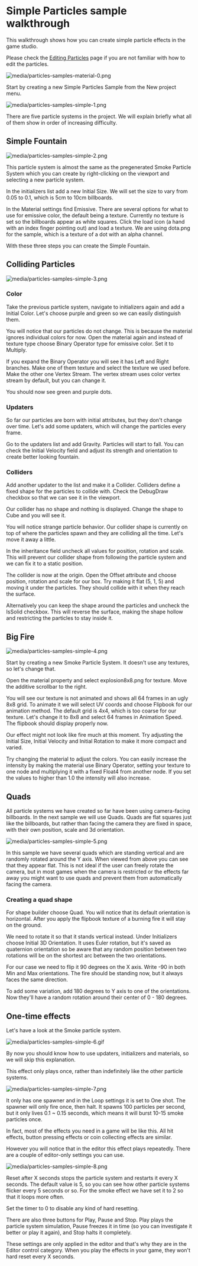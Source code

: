 # Simple Particles sample walkthrough

This walkthrough shows how you can create simple particle effects in the game studio.

Please check the [Editing Particles](../reference/particle-editor.md) page if you are not familiar with how to edit the particles.

![media/particles-samples-material-0.png](media/particles-samples-simple-0.png) 

Start by creating a new Simple Particles Sample from the New project menu.

![media/particles-samples-simple-1.png](media/particles-samples-simple-1.png) 

There are five particle systems in the project. We will explain briefly what all of them show in order of increasing difficulty.

## Simple Fountain

![media/particles-samples-simple-2.png](media/particles-samples-simple-2.png) 

This particle system is almost the same as the pregenerated Smoke Particle System which you can create by right-clicking on the viewport and selecting a new particle system.

In the initializers list add a new Initial Size. We will set the size to vary from 0.05 to 0.1, which is 5cm to 10cm billboards.

In the Material settings find Emissive. There are several options for what to use for emissive color, the default being a texture. Currently no texture is set so the billboards appear as white squares. Click the load icon (a hand with an index finger pointing out) and load a texture. We are using dota.png for the sample, which is a texture of a dot with an alpha channel.

With these three steps you can create the Simple Fountain.

## Colliding Particles

![media/particles-samples-simple-3.png](media/particles-samples-simple-3.png) 

### Color

Take the previous particle system, navigate to initializers again and add a Initial Color. Let's choose purple and green so we can easily distinguish them.

You will notice that our particles do not change. This is because the material ignores individual colors for now. Open the material again and instead of texture type choose Binary Operator type for emissive color. Set it to Multiply.

If you expand the Binary Operator you will see it has Left and Right branches. Make one of them texture and select the texture we used before. Make the other one Vertex Stream. The vertex stream uses color vertex stream by default, but you can change it.

You should now see green and purple dots.

### Updaters 

So far our particles are born with initial attributes, but they don't change over time. Let's add some updaters, which will change the particles every frame.

Go to the updaters list and add Gravity. Particles will start to fall. You can check the Initial Velocity field and adjust its strength and orientation to create better looking fountain.

### Colliders

Add another updater to the list and make it a Collider. Colliders define a fixed shape for the particles to collide with. Check the DebugDraw checkbox so that we can see it in the viewport.

Our collider has no shape and nothing is displayed. Change the shape to Cube and you will see it.

You will notice strange particle behavior. Our collider shape is currently on top of where the particles spawn and they are colliding all the time. Let's move it away a little.

In the inheritance field uncheck all values for position, rotation and scale. This will prevent our collider shape from following the particle system and we can fix it to a static position.

The collider is now at the origin. Open the Offset attribute and choose position, rotation and scale for our box. Try making it flat (5, 1, 5) and moving it under the particles. They should collide with it when they reach the surface.

Alternatively you can keep the shape around the particles and uncheck the IsSolid checkbox. This will reverse the surface, making the shape hollow and restricting the particles to stay inside it.

## Big Fire

![media/particles-samples-simple-4.png](media/particles-samples-simple-4.png) 

Start by creating a new Smoke Particle System. It doesn't use any textures, so let's change that.

Open the material property and select explosion8x8.png for texture. Move the additive scrollbar to the right.

You will see our texture is not animated and shows all 64 frames in an ugly 8x8 grid. To animate it we will select UV coords and choose Flipbook for our animation method. The default grid is 4x4, which is too coarse for our texture. Let's change it to 8x8 and select 64 frames in Animation Speed. The flipbook should display properly now.

Our effect might not look like fire much at this moment. Try adjusting the Initial Size, Initial Velocity and Initial Rotation to make it more compact and varied.

Try changing the material to adjust the colors. You can easily increase the intensity by making the material use Binary Operator, setting your texture to one node and multiplying it with a fixed Float4 from another node. If you set the values to higher than 1.0 the intensity will also increase.

## Quads

All particle systems we have created so far have been using camera-facing billboards. In the next sample we will use Quads. Quads are flat squares just like the billboards, but rather than facing the camera they are fixed in space, with their own position, scale and 3d orientation.

![media/particles-samples-simple-5.png](media/particles-samples-simple-5.png) 

In this sample we have several quads which are standing vertical and are randomly rotated around the Y axis. When viewed from above you can see that they appear flat. This is not ideal if the user can freely rotate the camera, but in most games when the camera is restricted or the effects far away you might want to use quads and prevent them from automatically facing the camera.

### Creating a quad shape

For shape builder choose Quad. You will notice that its default orientation is horizontal. After you apply the flipbook texture of a burning fire it will stay on the ground.

We need to rotate it so that it stands vertical instead. Under Initializers choose Initial 3D Orientation. It uses Euler rotation, but it's saved as quaternion orientation so be aware that any random position between two rotations will be on the shortest arc between the two orientations.

For our case we need to flip it 90 degrees on the X axis. Write -90 in both Min and Max orientations. The fire should be standing now, but it always faces the same direction.

To add some variation, add 180 degrees to Y axis to one of the orientations. Now they'll have a random rotation around their center of 0 - 180 degrees.

## One-time effects

Let's have a look at the Smoke particle system.

![media/particles-samples-simple-6.gif](media/particles-samples-simple-6.gif) 

By now you should know how to use updaters, initializers and materials, so we will skip this explanation.

This effect only plays once, rather than indefinitely like the other particle systems.

![media/particles-samples-simple-7.png](media/particles-samples-simple-7.png) 

It only has one spawner and in the Loop settings it is set to One shot. The spawner will only fire once, then halt. It spawns 100 particles per second, but it only lives 0.1 ~ 0.15 seconds, which means it will burst 10-15 smoke particles once.

In fact, most of the effects you need in a game will be like this. All hit effects, button pressing effects or coin collecting effects are similar.

However you will notice that in the editor this effect plays repeatedly. There are a couple of editor-only settings you can use.

![media/particles-samples-simple-8.png](media/particles-samples-simple-8.png) 

Reset after X seconds stops the particle system and restarts it every X seconds. The default value is 5, so you can see how other particle systems flicker every 5 seconds or so. For the smoke effect we have set it to 2 so that it loops more often.

Set the timer to 0 to disable any kind of hard resetting.

There are also three buttons for Play, Pause and Stop. Play plays the particle system simulation, Pause freezes it in time (so you can investigate it better or play it again), and Stop halts it completely.

These settings are only applied in the editor and that's why they are in the Editor control category. When you play the effects in your game, they won't hard reset every X seconds.
